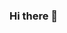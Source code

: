 ### Hi there 👋

<!--
**ramuering/ramuering** is a ✨ _special_ ✨ repository because its `README.md` (this file) appears on your GitHub profile.

[![Solved.ac Profile](http://mazassumnida.wtf/api/mini/generate_badge?boj={sugarone426})](https://solved.ac/{sugarone426})
